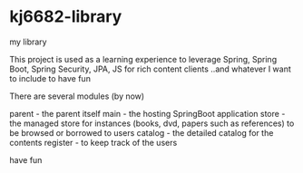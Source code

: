 kj6682-library
==============

my library

This project is used as a learning experience to leverage Spring, Spring Boot, Spring Security, JPA, JS for rich content clients
..and whatever I want to include to have fun

There are several modules (by now)

parent - the parent itself
main - the hosting SpringBoot application 
store - the managed store for instances (books, dvd, papers such as references) to be browsed or borrowed to users
catalog - the detailed catalog for the contents
register - to keep track of the users

have fun
